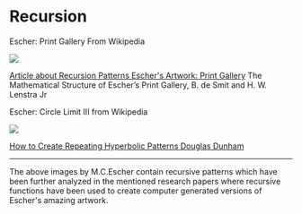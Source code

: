 # Recursion

Escher:  Print Gallery From Wikipedia

![](https://upload.wikimedia.org/wikipedia/en/0/02/Print_Gallery_by_M._C._Escher.jpg)

[Article about Recursion Patterns Escher's Artwork: Print Gallery](http://www.ams.org/notices/200304/fea-escher.pdf) The Mathematical Structure of Escher’s Print Gallery, B. de Smit and H. W. Lenstra Jr

Escher: Circle Limit III from Wikipedia



![](https://upload.wikimedia.org/wikipedia/en/5/55/Escher_Circle_Limit_III.jpg)

[How to Create Repeating Hyperbolic Patterns 
Douglas Dunham](https://www.d.umn.edu/~ddunham/eccad09.pdf)


---

The above images by M.C.Escher contain recursive patterns which have been further analyzed in the mentioned research papers where recursive functions have been used to create computer generated versions of Escher's amazing artwork.



